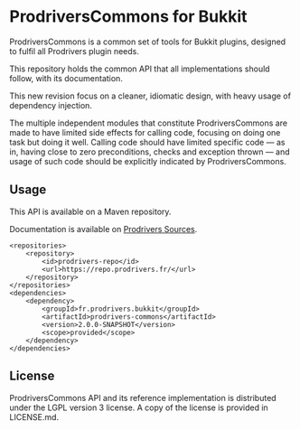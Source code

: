 # ProdriversCommons for Bukkit

ProdriversCommons is a common set of tools for Bukkit plugins, designed to fulfil all Prodrivers plugin needs.

This repository holds the common API that all implementations should follow, with its documentation.

This new revision focus on a cleaner, idiomatic design, with heavy usage of dependency injection.

The multiple independent modules that constitute ProdriversCommons are made to have limited side effects for calling
code, focusing on doing one task but doing it well. Calling code should have limited specific code — as in, having close
to zero preconditions, checks and exception thrown — and usage of such code should be explicitly indicated by
ProdriversCommons.

## Usage

This API is available on a Maven repository.

Documentation is available on [Prodrivers Sources](http://commons.sources.prodrivers.fr).

```
<repositories>
	<repository>
    	<id>prodrivers-repo</id>
    	<url>https://repo.prodrivers.fr/</url>
    </repository>
</repositories>
<dependencies>
	<dependency>
		<groupId>fr.prodrivers.bukkit</groupId>
		<artifactId>prodrivers-commons</artifactId>
		<version>2.0.0-SNAPSHOT</version>
		<scope>provided</scope>
	</dependency>
</dependencies>
```

## License

ProdriversCommons API and its reference implementation is distributed under the LGPL version 3 license. A copy of the
license is provided in LICENSE.md.